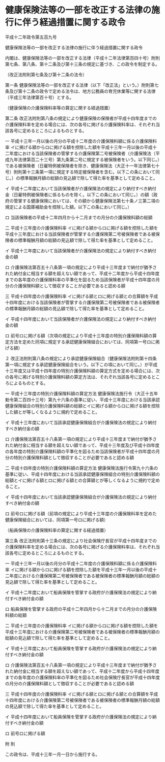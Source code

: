 # 健康保険法等の一部を改正する法律の施行に伴う経過措置に関する政令

平成十二年政令第五百九号

健康保険法等の一部を改正する法律の施行に伴う経過措置に関する政令

内閣は、健康保険法等の一部を改正する法律（平成十二年法律第百四十号）附則第七条、第八条、第十二条及び第十三条の規定に基づき、この政令を制定する。

（改正法附則第七条及び第十二条の法令）

第一条 健康保険法等の一部を改正する法律（以下「改正法」という。）附則第七条及び第十二条の政令で定める法令は、地方公務員の育児休業等に関する法律（平成三年法律第百十号）とする。

（健康保険の介護保険料率等の算定に関する経過措置）

第二条 改正法附則第八条の規定により健康保険の保険者が平成十四年度までの介護保険料率を定める場合には、次の各号に掲げる介護保険料率は、それぞれ当該各号に定めるところによるものとする。

一 平成十三年一月以後の月分の平成十二年度の介護保険料額に係る介護保険料率 イに掲げる額からロに掲げる額を控除した額を平成十三年一月以後の平成十二年度における当該保険者の管掌する介護保険第二号被保険者（介護保険法（平成九年法律第百二十三号）第九条第二号に規定する被保険者をいう。以下同じ。）である被保険者（日雇特例被保険者を除き、健康保険法（大正十一年法律第七十号）附則第十三条第一項に規定する特定被保険者を含む。以下この条において同じ。）の標準報酬月額の総額の見込額で除して得た率を基準として定めること。

イ 平成十二年度において当該保険者が介護保険法の規定により納付すべき納付金（日雇特例被保険者に係るものを除く。以下この条において同じ。）の額（政府の管掌する健康保険においては、その額から健康保険法第七十条ノ三第二項の規定による国庫補助金を控除した額。以下この条において同じ。）

ロ 当該保険者の平成十二年四月から十二月までの月分の介護保険料額の総額

二 平成十三年度の介護保険料率 イに掲げる額からロに掲げる額を控除した額を平成十三年度における当該保険者が管掌する介護保険第二号被保険者である被保険者の標準報酬月額の総額の見込額で除して得た率を基準として定めること。

イ 平成十三年度において当該保険者が介護保険法の規定により納付すべき納付金の額

ロ 介護保険法第百五十八条第一項の規定により平成十三年度まで納付が猶予された納付金に相当する額を超えない額であって、平成十二年度から平成十四年度までの各年度の介護保険料率の平準化を図るため当該保険者が平成十四年度の月分の介護保険料額として徴収することが必要であると認める額

三 平成十四年度の介護保険料率 イに掲げる額とロに掲げる額との合算額を平成十四年度における当該保険者が管掌する介護保険第二号被保険者である被保険者の標準報酬月額の総額の見込額で除して得た率を基準として定めること。

イ 平成十四年度において当該保険者が介護保険法の規定により納付すべき納付金の額

ロ 前号ロに掲げる額（次項の規定により平成十三年度の特別介護保険料額の算定方法を定めた同項に規定する承認健康保険組合においては、同項第一号ロに掲げる額）

２ 改正法附則第八条の規定により承認健康保険組合（健康保険法附則第十四条第一項に規定する承認健康保険組合をいう。以下この項において同じ。）が平成十三年度又は平成十四年度の特別介護保険料額の算定方式を定める場合には、次の各号に掲げる特別介護保険料額の算定方法は、それぞれ当該各号に定めるところによるものとする。

一 平成十三年度の特別介護保険料額の算定方法 健康保険法施行令（大正十五年勅令第二百四十三号）第九十六条の基準に従い、平成十三年度における当該承認健康保険組合の特別介護保険料額の総額とイに掲げる額からロに掲げる額を控除した額とが等しくなるように規約で定めること。

イ 平成十三年度において当該承認健康保険組合が介護保険法の規定により納付すべき納付金の額

ロ 介護保険法第百五十八条第一項の規定により平成十三年度まで納付が猶予された納付金に相当する額を超えない額であって、平成十三年度及び平成十四年度の各年度の特別介護保険料額の平準化を図るため当該保険者が平成十四年度の月分の特別介護保険料額として徴収することが必要であると認める額

二 平成十四年度の特別介護保険料額の算定方法 健康保険法施行令第九十六条の基準に従い、平成十四年度における当該承認健康保険組合の特別介護保険料額の総額とイに掲げる額とロに掲げる額との合算額とが等しくなるように規約で定めること。

イ 平成十四年度において当該承認健康保険組合が介護保険法の規定により納付すべき納付金の額

ロ 前号ロに掲げる額（前項の規定により平成十三年度の介護保険料率を定めた健康保険組合においては、同項第一号ロに掲げる額）

（船員保険の介護保険料率の算定に関する経過措置）

第三条 改正法附則第十三条の規定により社会保険庁長官が平成十四年度までの介護保険料率を定める場合には、次の各号に掲げる介護保険料率は、それぞれ当該各号に定めるところによるものとする。

一 平成十三年一月以後の月分の平成十二年度の介護保険料額に係る介護保険料率 イに掲げる額からロに掲げる額を控除した額を平成十三年一月以後の平成十二年度における介護保険第二号被保険者である被保険者の標準報酬月額の総額の見込額で除して得た率を基準として定めること。

イ 平成十二年度において船員保険を管掌する政府が介護保険法の規定により納付すべき納付金の額

ロ 船員保険を管掌する政府の平成十二年四月から十二月までの月分の介護保険料額の総額

二 平成十三年度の介護保険料率 イに掲げる額からロに掲げる額を控除した額を平成十三年度における介護保険第二号被保険者である被保険者の標準報酬月額の総額の見込額で除して得た率を基準として定めること。

イ 平成十三年度において船員保険を管掌する政府が介護保険法の規定により納付すべき納付金の額

ロ 介護保険法第百五十八条第一項の規定により平成十三年度まで納付が猶予された納付金に相当する額を超えない額であって、平成十二年度から平成十四年度までの各年度の介護保険料率の平準化を図るため社会保険庁長官が平成十四年度の月分の介護保険料額として徴収することが必要であると認める額

三 平成十四年度の介護保険料率 イに掲げる額とロに掲げる額との合算額を平成十四年度における介護保険第二号被保険者である被保険者の標準報酬月額の総額の見込額で除して得た率を基準として定めること。

イ 平成十四年度において船員保険を管掌する政府が介護保険法の規定により納付すべき納付金の額

ロ 前号ロに掲げる額

附 則

この政令は、平成十三年一月一日から施行する。
